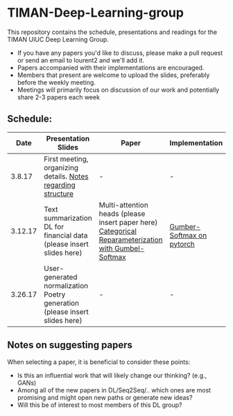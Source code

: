 # TIMAN-Deep-Learning-group
This repository contains the schedule, presentations and readings for the TIMAN UIUC Deep Learning Group.
- If you have any papers you'd like to discuss, please make a pull request or send an email to lourent2 and we'll add it. 
- Papers accompanied with their implementations are encouraged.
- Members that present are welcome to upload the slides, preferably before the weekly meeting.
- Meetings will primarily focus on discussion of our work and potentially share 2-3 papers each week


## Schedule:


| Date  | Presentation Slides | Paper | Implementation |
| ------------- | ------------- |------------- |------------- |
| 3.8.17  | First meeting, organizing details. [Notes regarding structure](https://gist.github.com/Isminoula/91b4ff677822eb34945edf9a96dcc514)  | - | -  |
| 3.12.17  | Text summarization <br> DL for financial data <br> (please insert slides here)  |  Multi-attention heads (please insert paper here) <br> [Categorical Reparameterization with Gumbel-Softmax](https://arxiv.org/abs/1611.01144) | <br> [Gumber-Softmax on pytorch](https://github.com/pytorch/pytorch/pull/3341) |
| 3.26.17  | User-generated normalization <br> Poetry generation <br> (please insert slides here)  | - | -  |


## Notes on suggesting papers
When selecting a paper, it is beneficial to consider these points: 
- Is this an influential work that will likely change our thinking? (e.g., GANs)
- Among all of the new papers in DL/Seq2Seq/.. which ones are most promising and might open new paths or generate new ideas?
- Will this be of interest to most members of this DL group?

